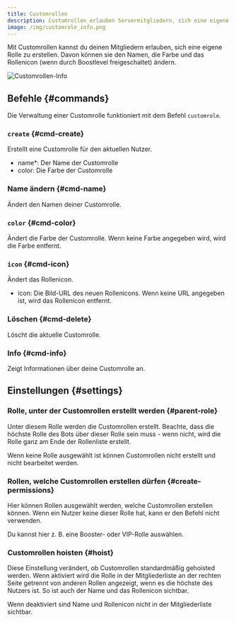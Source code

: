 ```yaml
---
title: Customrollen
description: Customrollen erlauben Servermitgliedern, sich eine eigene Rolle zu erstellen und diese nach Belieben zu verwalten.
image: /img/customrole_info.png
---
```


Mit Customrollen kannst du deinen Mitgliedern erlauben, sich eine eigene Rolle zu erstellen. Davon können sie den Namen, die Farbe und das Rollenicon (wenn durch Boostlevel freigeschaltet) ändern.

![Customrollen-Info](/img/customrole_info.png)

## Befehle {#commands}

Die Verwaltung einer Customrolle funktioniert mit dem Befehl `customrole`.

### `create` {#cmd-create}

Erstellt eine Customrolle für den aktuellen Nutzer.

- name*: Der Name der Customrolle
- color: Die Farbe der Customrolle

### Name ändern {#cmd-name}

<Command name="customrole name" slash="name:Neuer Name" message="<Neuer Name>"></Command>

Ändert den Namen deiner Customrolle.

### `color` {#cmd-color}

<Command name="customrole color" slash="color:Neuer Farbe" message="<Neue Farbe>"></Command>

Ändert die Farbe der Customrolle. Wenn keine Farbe angegeben wird, wird die Farbe entfernt.

### `icon` {#cmd-icon}

Ändert das Rollenicon.

- icon: Die Bild-URL des neuen Rollenicons. Wenn keine URL angegeben ist, wird das Rollenicon entfernt.

### Löschen {#cmd-delete}

<Command name="customrole delete"></Command>

Löscht die aktuelle Customrolle.

### Info {#cmd-info}

<Command name="customrole info"></Command>

Zeigt Informationen über deine Customrolle an.

## Einstellungen {#settings}

### Rolle, unter der Customrollen erstellt werden {#parent-role}

Unter diesem Rolle werden die Customrollen erstellt. Beachte, dass die höchste Rolle des Bots über dieser Rolle sein muss - wenn nicht, wird die Rolle ganz am Ende der Rollenliste erstellt.

Wenn keine Rolle ausgewählt ist können Customrollen nicht erstellt und nicht bearbeitet werden.

### Rollen, welche Customrollen erstellen dürfen {#create-permissions}

Hier können Rollen ausgewählt werden, welche Customrollen erstellen können. Wenn ein Nutzer keine dieser Rolle hat, kann er den Befehl nicht verwenden.

Du kannst hier z. B. eine Booster- oder VIP-Rolle auswählen.

### Customrollen hoisten {#hoist}

Diese Einstellung verändert, ob Customrollen standardmäßig gehoisted werden. Wenn aktiviert wird die Rolle in der Mitgliederliste an der rechten Seite getrennt von anderen Rollen angezeigt, wenn es die höchste des Nutzers ist. So ist auch der Name und das Rollenicon sichtbar.

Wenn deaktiviert sind Name und Rollenicon nicht in der Mitgliederliste sichtbar.
